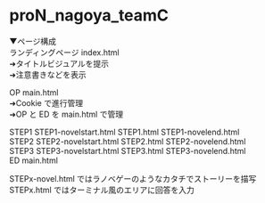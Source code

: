 <h1>proN_nagoya_teamC</h1>
▼ページ構成<br>
ランディングページ index.html<br>
➜タイトルビジュアルを提示<br>
➜注意書きなどを表示<br>

OP main.html<br>
➜Cookie で進行管理<br>
➜OP と ED を main.html で管理<br>

STEP1 STEP1-novelstart.html STEP1.html STEP1-novelend.html<br>
STEP2 STEP2-novelstart.html STEP2.html STEP2-novelend.html<br>
STEP3 STEP3-novelstart.html STEP3.html STEP3-novelend.html<br>
ED main.html<br>

STEPx-novel.html ではラノベゲーのようなカタチでストーリーを描写<br>
STEPx.html ではターミナル風のエリアに回答を入力<br>
